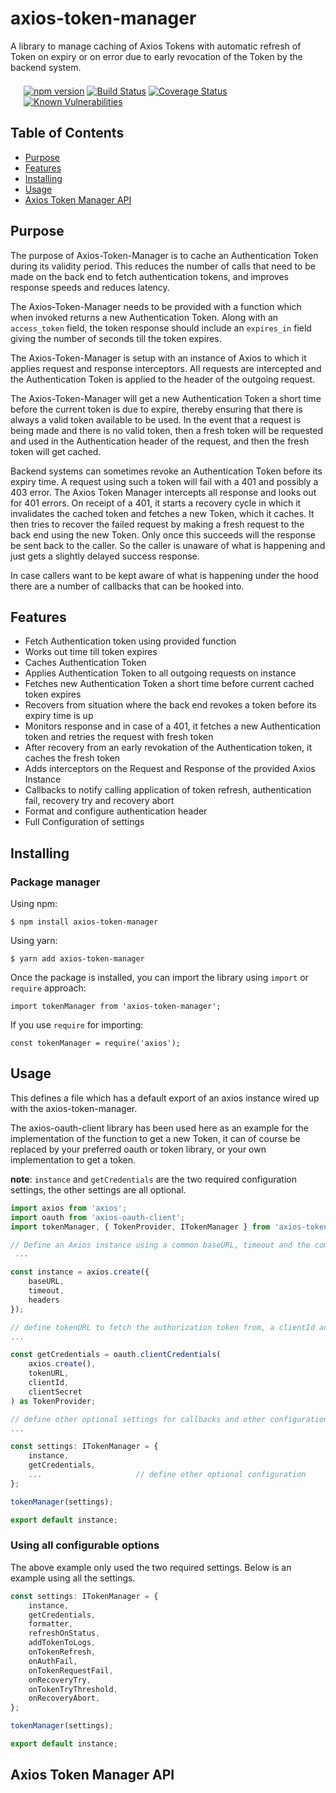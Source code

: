 # axios-token-manager

A library to manage caching of Axios Tokens with automatic refresh of Token on expiry or on error due to early revocation of the Token by the backend system.

<div style="margin: 1.5em">

[![npm version](https://img.shields.io/npm/v/axios-token-manager.svg)](https://www.npmjs.org/package/axios-token-manager)
[![Build Status](https://github.com/mickeypuri/axios-token-manager/actions/workflows/ci.yml/badge.svg?branch=main&label=CI)](https://github.com/mickeypuri/axios-token-manager/actions/workflows/ci.yml?branch=main)
[![Coverage Status](https://coveralls.io/repos/github/mickeypuri/axios-token-manager/badge.svg?branch=main)](https://coveralls.io/github/mickeypuri/axios-token-manager?branch=main)
[![Known Vulnerabilities](https://snyk.io/test/npm/axios-token-manager/badge.svg)](https://snyk.io/test/npm/axios-token-manager)

</div>

## Table of Contents

- [Purpose](#purpose)
- [Features](#features)
- [Installing](#installing)
- [Usage](#usage)
- [Axios Token Manager API](#axios-token-manager-api)

## Purpose

The purpose of Axios-Token-Manager is to cache an Authentication Token during its validity period. This reduces the number of calls that need to be made on the back end to fetch authentication tokens, and improves response speeds and reduces latency. 

The Axios-Token-Manager needs to be provided with a function which when invoked returns a new Authentication Token. Along with an `access_token` field, the token response should include an `expires_in` field giving the number of seconds till the token expires.

The Axios-Token-Manager is setup with an instance of Axios to which it applies request and response interceptors. All requests are intercepted and the Authentication Token is applied to the header of the outgoing request.

The Axios-Token-Manager will get a new Authentication Token a short time before the current token is due to expire, thereby ensuring that there is always a valid token available to be used. In the event that a request is being made and there is no valid token, then a fresh token will be requested and used in the Authentication header of the request, and then the fresh token will get cached.

Backend systems can sometimes revoke an Authentication Token before its expiry time. A request using such a token will fail with a 401 and possibly a 403 error. The Axios Token Manager intercepts all response and looks out for 401 errors. On receipt of a 401, it starts a recovery cycle in which it invalidates the cached token and fetches a new Token, which it caches. It then tries to recover the failed request by making a fresh request to the back end using the new Token. Only once this succeeds will the response be sent back to the caller. So the caller is unaware of what is happening and just gets a slightly delayed success response. 

In case callers want to be kept aware of what is happening under the hood there are a number of callbacks that can be hooked into.

## Features

- Fetch Authentication token using provided function
- Works out time till token expires
- Caches Authentication Token
- Applies Authentication Token to all outgoing requests on instance
- Fetches new Authentication Token a short time before current cached token expires
- Recovers from situation where the back end revokes a token before its expiry time is up
- Monitors response and in case of a 401, it fetches a new Authentication token and retries the request with fresh token
- After recovery from an early revokation of the Authentication token, it caches the fresh token
- Adds interceptors on the Request and Response of the provided Axios Instance
- Callbacks to notify calling application of token refresh, authentication fail, recovery try and recovery abort
- Format and configure authentication header
- Full Configuration of settings

## Installing

### Package manager

Using npm:

`$ npm install axios-token-manager`

Using yarn:

`$ yarn add axios-token-manager`

Once the package is installed, you can import the library using `import` or `require` approach:

`import tokenManager from 'axios-token-manager';`

If you use `require` for importing:

`const tokenManager = require('axios');`

## Usage

This defines a file which has a default export of an axios instance wired up with the axios-token-manager. 

The axios-oauth-client library has been used here as an example for the implementation of the function to get a new Token, it can of course be replaced by your preferred oauth or token library, or your own implementation to get a token.

**note**: `instance` and `getCredentials` are the two required configuration settings, the other settings are all optional.

```ts
import axios from 'axios';
import oauth from 'axios-oauth-client';
import tokenManager, { TokenProvider, ITokenManager } from 'axios-token-manager';

// Define an Axios instance using a common baseURL, timeout and the common headers for all requests
 ...

const instance = axios.create({
    baseURL,
    timeout,
    headers
});

// define tokenURL to fetch the authorization token from, a clientId and a client secret
...

const getCredentials = oauth.clientCredentials(
    axios.create(),
    tokenURL,
    clientId,
    clientSecret
) as TokenProvider;

// define other optional settings for callbacks and other configurations (see API for config)
...

const settings: ITokenManager = {
    instance,
    getCredentials,
    ...                     // define other optional configuration 
};

tokenManager(settings);

export default instance;
```

### Using all configurable options

The above example only used the two required settings. Below is an example using all the settings.

```ts
const settings: ITokenManager = {
    instance,
    getCredentials,
    formatter,
    refreshOnStatus,
    addTokenToLogs,
    onTokenRefresh,
    onAuthFail,
    onTokenRequestFail,
    onRecoveryTry,
    onTokenTryThreshold,
    onRecoveryAbort,
};

tokenManager(settings);

export default instance;
```
## Axios Token Manager API









